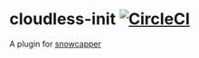 # cloudless-init [![CircleCI](https://circleci.com/gh/yonkornilov/cloudless-init.svg?style=svg)](https://circleci.com/gh/yonkornilov/cloudless-init)

A plugin for [snowcapper](https://github.com/yonkornilov/snowcapper)

